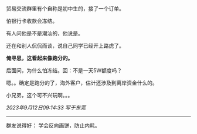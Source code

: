 贸易交流群里有个自称是初中生的，接了一个订单。

怕银行卡收款会冻结。

有人问他是不是潮汕的，他说是。

还在和别人侃侃而谈，说自己同学已经开上路虎了。

**俺寻思，这看起来像跑分的。**

后面问，为什么怕冻结。回：不是一天5W额度吗？

嗯。。确定是跑分的了，海外客户，估计还涉及到离岸资金什么的。

小兄弟，这个可不兴玩啊。。。

*2023年9月12日09:14:33 写于东莞*

---

群友说得好：
	学会反向画饼，防止内耗。